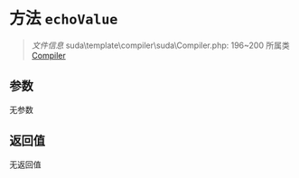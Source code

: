 # 方法 `echoValue`

> *文件信息* suda\template\compiler\suda\Compiler.php: 196~200
> 所属类 [Compiler](../Compiler.md)




## 参数


无参数


## 返回值

无返回值
